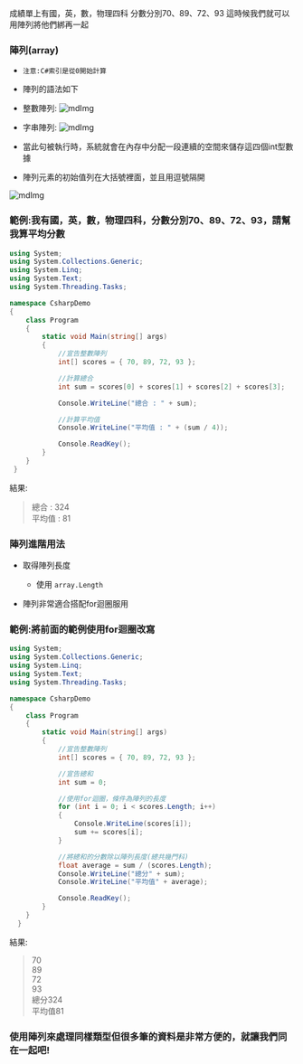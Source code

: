 成績單上有國，英，數，物理四科
分數分別70、89、72、93
這時候我們就可以用陣列將他們綁再一起

### 陣列(array)
* `注意:C#索引是從0開始計算`
* 陣列的語法如下

* 整數陣列:
![mdImg](https://ithelp.ithome.com.tw/upload/images/20210911/200970019VZBEZhIvR.png)

* 字串陣列:
![mdImg](https://ithelp.ithome.com.tw/upload/images/20210912/20097001MJDkMN4u2w.png)

* 當此句被執行時，系統就會在內存中分配一段連續的空間來儲存這四個int型數據
* 陣列元素的初始值列在大括號裡面，並且用逗號隔開

![mdImg](https://ithelp.ithome.com.tw/upload/images/20210911/20097001y7N7yOQaCc.png)

### 範例:我有國，英，數，物理四科，分數分別70、89、72、93，請幫我算平均分數
```csharp
using System;
using System.Collections.Generic;
using System.Linq;
using System.Text;
using System.Threading.Tasks;

namespace CsharpDemo
{
    class Program
    {
        static void Main(string[] args)
        {
            //宣告整數陣列
            int[] scores = { 70, 89, 72, 93 };

            //計算總合
            int sum = scores[0] + scores[1] + scores[2] + scores[3];

            Console.WriteLine("總合 : " + sum);

            //計算平均值
            Console.WriteLine("平均值 : " + (sum / 4));

            Console.ReadKey();
        }
    }
 }
 ```
 
 結果:
 >總合 : 324\
平均值 : 81

### 陣列進階用法
* 取得陣列長度
    * 使用 `array.Length`

* 陣列非常適合搭配for迴圈服用

### 範例:將前面的範例使用for迴圈改寫
```csharp
using System;
using System.Collections.Generic;
using System.Linq;
using System.Text;
using System.Threading.Tasks;

namespace CsharpDemo
{
    class Program
    {
        static void Main(string[] args)
        {
            //宣告整數陣列
            int[] scores = { 70, 89, 72, 93 };

            //宣告總和
            int sum = 0;

            //使用for迴圈，條件為陣列的長度
            for (int i = 0; i < scores.Length; i++)
            {
                Console.WriteLine(scores[i]);
                sum += scores[i];
            }

            //將總和的分數除以陣列長度(總共幾門科)
            float average = sum / (scores.Length);
            Console.WriteLine("總分" + sum);
            Console.WriteLine("平均值" + average);

            Console.ReadKey();
        }
    }
  }
  ```
  
  結果:
  >70\
89\
72\
93\
總分324\
平均值81

### 使用陣列來處理同樣類型但很多筆的資料是非常方便的，就讓我們同在一起吧!
